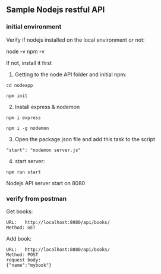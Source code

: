 ## Sample Nodejs restful API

### initial environment

Verify if nodejs installed on the local environment or not:

node -v
npm -v

If not, install it first

1. Getting to the node API folder and initial npm:

```
cd nodeapp

npm init
```

2. Install  express & nodemon

```
npm i express

npm i -g nodemon

```

3. Open the package.json file and add this task to the script

```
"start": "nodemon server.js"

```

4. start server:

```
npm run start
```

Nodejs API server start on 8080

### verify from postman

Get books:

```
URL:   http://localhost:8080/api/books/
Method: GET

```

Add book:

```
URL:   http://localhost:8080/api/books/
Method: POST
request body:
{"name":"mybook"}
```
